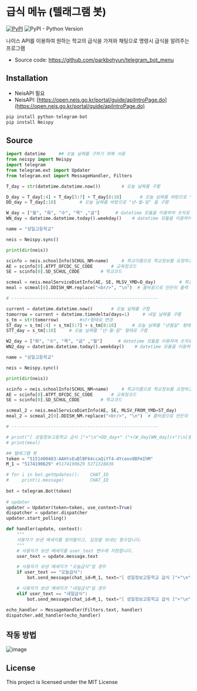 # 급식 메뉴 (텔래그램 봇)
[![PyPI](https://img.shields.io/pypi/v/dart-fss.svg)](https://pypi.org/project/dart-fss/)
![PyPI - Python Version](https://img.shields.io/pypi/pyversions/dart-fss.svg)

나이스 API를 이용하여 원하는 학교의 급식을 가져와 채팅으로 명령시 급식을 알려주는 프로그램

- Source code: https://github.com/parkbohyun/telegram_bot_menu

## Installation

- NeisAPI 필요
- NeisAPI: [https://open.neis.go.kr/portal/guide/apiIntroPage.do](https://open.neis.go.kr/portal/guide/apiIntroPage.do)

``` python
pip install python-telegram-bot
pip install Neispy
```

## Source

```python
import datetime     ## 오늘 날짜를 구하기 위해 사용
from neispy import Neispy
import telegram
from telegram.ext import Updater
from telegram.ext import MessageHandler, Filters

T_day = str(datetime.datetime.now())        # 오늘 날짜를 구함

D_day = T_day[:4] + T_day[5:7] + T_day[8:10]       # 오늘 날짜를 바탕으로 "년월일" 을 구함
DD_day = T_day[:10]         # 오늘 날짜를 바탕으로 "년-월-일" 을 구함

W_day = ["월", "화", "수", "목" ,"금"]      # datetime 모듈을 이용하여 숫자로 구한 요일을 텍스트 형테로 변환
WN_day = datetime.datetime.today().weekday()    # datetime 모듈을 이용하여 오늘의 요일을 숫자로 구함

name = "성일고등학교"

neis = Neispy.sync()

print(dir(neis))

scinfo = neis.schoolInfo(SCHUL_NM=name)     # 학교이름으로 학교정보를 요청하고 교육청코드 와 학교코드로 가져옵니다.
AE = scinfo[0].ATPT_OFCDC_SC_CODE       # 교육청코드
SE = scinfo[0].SD_SCHUL_CODE        # 학교코드

scmeal = neis.mealServiceDietInfo(AE, SE, MLSV_YMD=D_day)         # 학교코드와 교육청 코드로 2022년 04월 01일의 급식 정보 요청
meal = scmeal[0].DDISH_NM.replace("<br/>", "\n")  # 줄바꿈으로 만든뒤 출력

# --------------------------------------------------------

current = datetime.datetime.now()       # 오늘 날짜를 구함
tomorrow = current + datetime.timedelta(days=1)     # 내일 날짜를 구함
s_tm = str(tomorrow)        #str형태로 변경
ST_day = s_tm[:4] + s_tm[5:7] + s_tm[8:10]      # 오늘 날짜를 "년월일" 형태로 구함
STT_day = s_tm[:10]     # 오늘 날짜를 "년-월-일" 형태로 구함

W2_day = ["화", "수", "목", "금" ,"월"]      # datetime 모듈을 이용하여 숫자로 구한 요일을 텍스트 형테로 변환
WN2_day = datetime.datetime.today().weekday()    # datetime 모듈을 이용하여 오늘의 요일을 숫자로 구함

name = "성일고등학교"

neis = Neispy.sync()

print(dir(neis))

scinfo = neis.schoolInfo(SCHUL_NM=name)     # 학교이름으로 학교정보를 요청하고 교육청코드 와 학교코드로 가져옵니다.
AE = scinfo[0].ATPT_OFCDC_SC_CODE       # 교육청코드
SE = scinfo[0].SD_SCHUL_CODE        # 학교코드

scmeal_2 = neis.mealServiceDietInfo(AE, SE, MLSV_FROM_YMD=ST_day)
meal_2 = scmeal_2[0].DDISH_NM.replace("<br/>", "\n")  # 줄바꿈으로 만든뒤 출력

# --------------------------------------------------------

# print("[ 성일정보고등학교 급식 ]"+"\n"+DD_day+" ("+(W_day[WN_day])+")\n[중식]")
# print(meal)

## 텔레그램 봇
token = "5151400483:AAHtsEuBlBF64ccaQiYf4-4Yceov0BFmIhM"
M_1 = "5174190629" #5174190629 5271328836

# for i in bot.getUpdates():    CHAT_ID
#     print(i.message)          CHAT_ID
 
bot = telegram.Bot(token)
 
# updater
updater = Updater(token=token, use_context=True)
dispatcher = updater.dispatcher
updater.start_polling() 

def handler(update, context):
    """
    사용자가 보낸 메세지를 읽어들이고, 답장을 보내는 함수입니다.
    """
    # 사용자가 보낸 메세지를 user_text 변수에 저장합니다.
    user_text = update.message.text

    # 사용자가 보낸 메세지가 "오늘급식"일 경우
    if user_text == "오늘급식": 
        bot.send_message(chat_id=M_1, text="[ 성일정보고등학교 급식 ]"+"\n"+DD_day+" ("+(W_day[WN_day])+")\n[중식]\n"+meal)

    # 사용자가 보낸 메세지가 "내일급식"일 경우
    elif user_text == "내일급식":
        bot.send_message(chat_id=M_1, text="[ 성일정보고등학교 급식 ]"+"\n"+STT_day+" ("+(W2_day[WN2_day])+")\n[중식]\n"+meal_2)

echo_handler = MessageHandler(Filters.text, handler)
dispatcher.add_handler(echo_handler)
```

## 작동 방법
![image](https://user-images.githubusercontent.com/47629333/173499669-1928a99e-372c-4981-9998-95a68394ef94.png)


## License
This project is licensed under the MIT License
